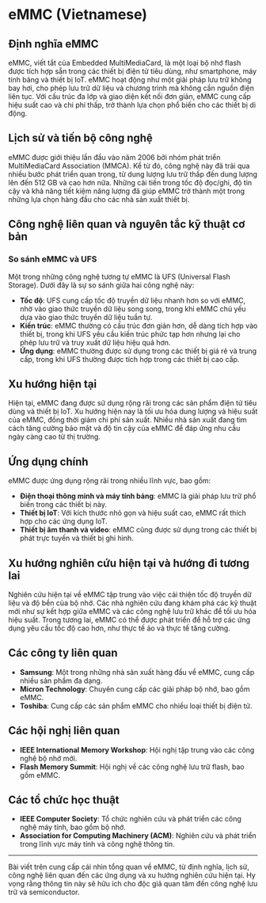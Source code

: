 # eMMC (Vietnamese)

## Định nghĩa eMMC

eMMC, viết tắt của Embedded MultiMediaCard, là một loại bộ nhớ flash được tích hợp sẵn trong các thiết bị điện tử tiêu dùng, như smartphone, máy tính bảng và thiết bị IoT. eMMC hoạt động như một giải pháp lưu trữ không bay hơi, cho phép lưu trữ dữ liệu và chương trình mà không cần nguồn điện liên tục. Với cấu trúc đa lớp và giao diện kết nối đơn giản, eMMC cung cấp hiệu suất cao và chi phí thấp, trở thành lựa chọn phổ biến cho các thiết bị di động.

## Lịch sử và tiến bộ công nghệ

eMMC được giới thiệu lần đầu vào năm 2006 bởi nhóm phát triển MultiMediaCard Association (MMCA). Kể từ đó, công nghệ này đã trải qua nhiều bước phát triển quan trọng, từ dung lượng lưu trữ thấp đến dung lượng lên đến 512 GB và cao hơn nữa. Những cải tiến trong tốc độ đọc/ghi, độ tin cậy và khả năng tiết kiệm năng lượng đã giúp eMMC trở thành một trong những lựa chọn hàng đầu cho các nhà sản xuất thiết bị.

## Công nghệ liên quan và nguyên tắc kỹ thuật cơ bản

### So sánh eMMC và UFS

Một trong những công nghệ tương tự eMMC là UFS (Universal Flash Storage). Dưới đây là sự so sánh giữa hai công nghệ này:

- **Tốc độ**: UFS cung cấp tốc độ truyền dữ liệu nhanh hơn so với eMMC, nhờ vào giao thức truyền dữ liệu song song, trong khi eMMC chủ yếu dựa vào giao thức truyền dữ liệu tuần tự.
- **Kiến trúc**: eMMC thường có cấu trúc đơn giản hơn, dễ dàng tích hợp vào thiết bị, trong khi UFS yêu cầu kiến trúc phức tạp hơn nhưng lại cho phép lưu trữ và truy xuất dữ liệu hiệu quả hơn.
- **Ứng dụng**: eMMC thường được sử dụng trong các thiết bị giá rẻ và trung cấp, trong khi UFS thường được tích hợp trong các thiết bị cao cấp.

## Xu hướng hiện tại

Hiện tại, eMMC đang được sử dụng rộng rãi trong các sản phẩm điện tử tiêu dùng và thiết bị IoT. Xu hướng hiện nay là tối ưu hóa dung lượng và hiệu suất của eMMC, đồng thời giảm chi phí sản xuất. Nhiều nhà sản xuất đang tìm cách tăng cường bảo mật và độ tin cậy của eMMC để đáp ứng nhu cầu ngày càng cao từ thị trường.

## Ứng dụng chính

eMMC được ứng dụng rộng rãi trong nhiều lĩnh vực, bao gồm:

- **Điện thoại thông minh và máy tính bảng**: eMMC là giải pháp lưu trữ phổ biến trong các thiết bị này.
- **Thiết bị IoT**: Với kích thước nhỏ gọn và hiệu suất cao, eMMC rất thích hợp cho các ứng dụng IoT.
- **Thiết bị âm thanh và video**: eMMC cũng được sử dụng trong các thiết bị phát trực tuyến và thiết bị ghi hình.

## Xu hướng nghiên cứu hiện tại và hướng đi tương lai

Nghiên cứu hiện tại về eMMC tập trung vào việc cải thiện tốc độ truyền dữ liệu và độ bền của bộ nhớ. Các nhà nghiên cứu đang khám phá các kỹ thuật mới như sự kết hợp giữa eMMC và các công nghệ lưu trữ khác để tối ưu hóa hiệu suất. Trong tương lai, eMMC có thể được phát triển để hỗ trợ các ứng dụng yêu cầu tốc độ cao hơn, như thực tế ảo và thực tế tăng cường.

## Các công ty liên quan

- **Samsung**: Một trong những nhà sản xuất hàng đầu về eMMC, cung cấp nhiều sản phẩm đa dạng.
- **Micron Technology**: Chuyên cung cấp các giải pháp bộ nhớ, bao gồm eMMC.
- **Toshiba**: Cung cấp các sản phẩm eMMC cho nhiều loại thiết bị điện tử.
  
## Các hội nghị liên quan

- **IEEE International Memory Workshop**: Hội nghị tập trung vào các công nghệ bộ nhớ mới.
- **Flash Memory Summit**: Hội nghị về các công nghệ lưu trữ flash, bao gồm eMMC.

## Các tổ chức học thuật

- **IEEE Computer Society**: Tổ chức nghiên cứu và phát triển các công nghệ máy tính, bao gồm bộ nhớ.
- **Association for Computing Machinery (ACM)**: Nghiên cứu và phát triển trong lĩnh vực máy tính và công nghệ thông tin.

---

Bài viết trên cung cấp cái nhìn tổng quan về eMMC, từ định nghĩa, lịch sử, công nghệ liên quan đến các ứng dụng và xu hướng nghiên cứu hiện tại. Hy vọng rằng thông tin này sẽ hữu ích cho độc giả quan tâm đến công nghệ lưu trữ và semiconductor.